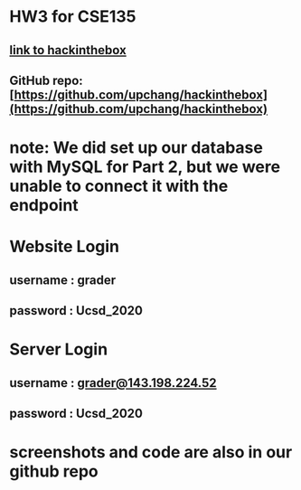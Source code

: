 # HW3 for CSE135
## [link to hackinthebox](https://hackinthebox.site)
## GitHub repo: [https://github.com/upchang/hackinthebox](https://github.com/upchang/hackinthebox)

# note: We did set up our database with MySQL for Part 2, but we were unable to connect it with the endpoint

# Website Login
## username : grader
## password : Ucsd_2020

# Server Login
## username : grader@143.198.224.52
## password : Ucsd_2020

# screenshots and code are also in our github repo 
